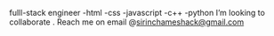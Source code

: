 fulll-stack engineer
-html
-css
-javascript
-c++
-python
 I’m looking to collaborate .
Reach me on email @sirinchameshack@gmail.com

<!---
Wambura001/Wambura001 is a ✨ special ✨ repository because its `README.md` (this file) appears on your GitHub profile.
You can click the Preview link to take a look at your changes.
--->
